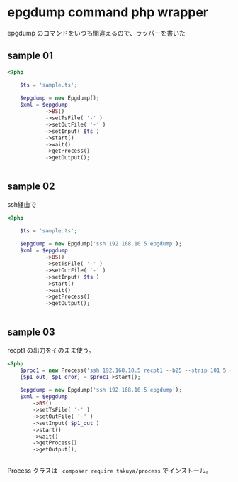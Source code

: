 # epgdump command php wrapper

epgdump のコマンドをいつも間違えるので、ラッパーを書いた

## sample 01
```php
<?php

    $ts = 'sample.ts';
    
    $epgdump = new Epgdump();
    $xml = $epgdump
            ->BS()
            ->setTsFile( '-' )
            ->setOutFile( '-' )
            ->setInput( $ts )
            ->start()
            ->wait()
            ->getProcess()
            ->getOutput();
    
```

## sample 02
ssh経由で
```php
<?php

    $ts = 'sample.ts';
    
    $epgdump = new Epgdump('ssh 192.168.10.5 epgdump');
    $xml = $epgdump
            ->BS()
            ->setTsFile( '-' )
            ->setOutFile( '-' )
            ->setInput( $ts )
            ->start()
            ->wait()
            ->getProcess()
            ->getOutput();
    
```
## sample 03
recpt1 の出力をそのまま使う。
```php
<?php
    $proc1 = new Process('ssh 192.168.10.5 recpt1 --b25 --strip 101 5 -');
    [$p1_out, $p1_eror] = $proc1->start();
    
    $epgdump = new Epgdump('ssh 192.168.10.5 epgdump');
    $xml = $epgdump
        ->BS()
        ->setTsFile( '-' )
        ->setOutFile( '-' )
        ->setInput( $p1_out )
        ->start()
        ->wait()
        ->getProcess()
        ->getOutput();
    
```
Process クラスは ` composer require takuya/process` でインストール。


